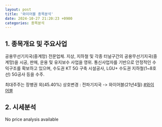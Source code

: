 ```yaml
---
layout: post
title: '와이어블 종목분석'
date: 2024-10-27 21:20:23 +0900
categories: 종목분석
---
```


## 1. 종목개요 및 주요사업

공용무선기지국(중계망) 전문업체. 지상, 지하철 및 각종 터널구간의 공용무선기지국(중계망)을 시공, 판매, 운용 및 유지보수 사업을 영위. 통신사업자를 기반으로 안정적인 수익구조를 확보하고 있으며, 수도권 KT 5G 구축 시설공사, LGU+ 수도권 지하철(1~8호선) 5G공사 등을 수주.

최대주주는 장병권 외(45.40%) 상호변경 : 전파기지국 -> 와이어블(21년4월)
[#와이어블](#)

## 2. 시세분석

No price analysis available
